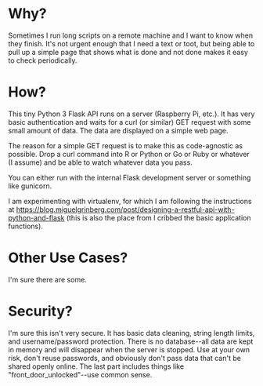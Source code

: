 # Why?

Sometimes I run long scripts on a remote machine and I want to know when they finish. It's
not urgent enough that I need a text or toot, but being able to pull up a simple page that
shows what is done and not done makes it easy to check periodically.

# How?

This tiny Python 3 Flask API runs on a server (Raspberry Pi, etc.). It has very basic authentication
and waits for a curl (or similar) GET request with some small amount of data. The data are
displayed on a simple web page.

The reason for a simple GET request is to make this as code-agnostic as possible. Drop a 
curl command into R or Python or Go or Ruby or whatever (I assume) and be able to watch 
whatever data you pass.

You can either run with the internal Flask development server or something like gunicorn.

I am experimenting with virtualenv, for which I am following the instructions at
https://blog.miguelgrinberg.com/post/designing-a-restful-api-with-python-and-flask (this 
is also the place from I cribbed the basic application functions).

# Other Use Cases?

I'm sure there are some.

# Security?

I'm sure this isn't very secure. It has basic data cleaning, string length limits, and
username/password protection. There is no database--all data are kept in memory and will 
disappear when the server is stopped. Use at your own risk, don't reuse passwords, and 
obviously don't pass data that can't be shared openly online. The last part includes things
like "front_door_unlocked"--use common sense.